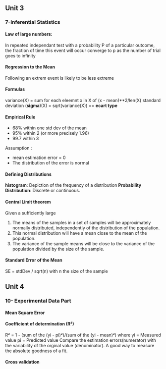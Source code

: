 ## Unit 3
### 7-Inferential Statistics

#### Law of large numbers:
In repeated independant test with a probability P of a particular outcome, the fraction of time this event will occur converge to p as the number of trial goes to infinity

#### Regression to the Mean
Following an extrem event is likely to be less extreme

#### Formulas
variance(X) = sum for each eleemnt x in X of (x - mean)**2/len(X)
standard deviation (**sigma**)(X) = sqrt(variance(X)) == **ecart type**

#### Empirical Rule
* 68% within one std dev of the mean
* 95% within 2 (or more precisely 1.96)
* 99.7 within 3

Assumption :
* mean estimation error = 0
* The distribution of the error is normal

#### Defining Distributions
**histogram**: Depiction of the frequency of a distribution
**Probability Distribution**: Discrete or continuous.

#### Central Limit theorem
Given a sufficiently large
1. The means of the samples in a set of samples will be approximately normally
distributed, independently of the distribution of the population.
2. This normal distribution will have a mean close to the mean of the population.
3. The variance of the sample means will be close to the variance of the population divided
by the size of the sample.

#### Standard Error of the Mean
SE = stdDev / sqrt(n)
with n the size of the sample

## Unit 4
### 10- Experimental Data Part

#### Mean Square Error

#### Coefficient of determination (**R²**)
R² = 1 - (sum of the (yi - pi)²)/(sum of the (yi - mean)²)
where yi = Measured value
      pi = Predicted value
Compare the estimation errors(numerator) with the variability of the orginal value (denominator). A good way to measure the absolute goodness of a fit.

#### Cross validation
